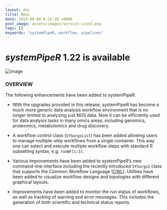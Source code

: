 ```yaml
---
layout: doc
title: News
date: 2019-09-08 8:14:30 +0600
post_image: assets/images/service-icon3.png
tags: []
keywords: "systemPipeR, workflow, pipelines"
---
```


# *systemPipeR* 1.22 is available

![image](../../assets/images/SYS_WF.png) 

### OVERVIEW

The following enhancements have been added to systemPipeR.

- With the upgrades provided in this release, systemPipeR has become a much more generic data analysis workflow environment that is no longer limited to analyzing just NGS data. Now it can be efficiently used for data analysis tasks in many omics areas, including genomics, proteomics, metabolomics and drug discovery.

- A workflow control class (`SYSargsList`) has been added allowing users to manage multiple-step workflows from a single container. This way one can select and execute multiple workflow steps with standard R subsetting syntax, e.g. `runWF[1:3]`.

- Various improvements have been added to systemPipeR’s new  command-line interface including the recently introduced `SYSargs2` class that supports the Common Workflow Language ([CWL](https://www.commonwl.org/)). Utilities have been added to visualize workflow designs and topologies with different graphical layouts.

- Improvements have been added to monitor the run status of workflows, as well as tracking of warning and error messages. This includes the generation of both scientific and technical status reports.
<br> <br/>

<script src="https://gist.github.com/dcassol/175fc73f52e62647c45697dbebc81ece.js"></script>
